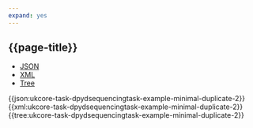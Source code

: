 ```yaml
---
expand: yes
---
```


## {{page-title}}

<div class="nhsd-!t-margin-bottom-6">
  <ul class="nav nav-tabs" role="tablist">
        <li role="presentation" class="active">
            <a href="#JSON-T-DST-E-M2" role="tab" data-toggle="tab">JSON</a>
        </li>
         <li role="presentation">
            <a href="#XML-T-DST-E-M2" role="tab" data-toggle="tab">XML</a>
        </li>
        <li role="presentation">
            <a href="#Tree-T-DST-E-M2" role="tab" data-toggle="tab">Tree</a>
        </li>
  </ul>
    
  <div class="tab-content snippet">
    <div id="JSON-T-DST-E-M2" role="tabpanel" class="tab-pane active">
{{json:ukcore-task-dpydsequencingtask-example-minimal-duplicate-2}}
    </div>
    <div id="XML-T-DST-E-M2" role="tabpanel" class="tab-pane">
{{xml:ukcore-task-dpydsequencingtask-example-minimal-duplicate-2}}
    </div>
    <div id="Tree-T-DST-E-M2" role="tabpanel" class="tab-pane">
{{tree:ukcore-task-dpydsequencingtask-example-minimal-duplicate-2}}
    </div>
  </div>
</div>